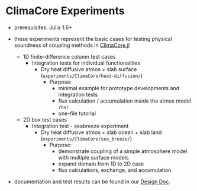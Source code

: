 # ClimaCore Experiments

- prerequisites: Julia 1.6+
- these experiments represent the basic cases for testing physical soundness of coupling methods in [ClimaCore.jl](https://github.com/CliMA/ClimaCore.jl/)
    - 1D finite-difference column test cases
        - Integration tests for individual functionalities
            - Dry heat diffusive atmos + slab surface (`experiments/ClimaCore/heat-diffusion/`)
                - Purpose:
                    - minimal example for prototype developments and integration tests
                    - flux calculation / accumulation inside the atmos model `rhs!`
                    - one-file tutorial
    - 2D box test cases
        - Integration test - seabreeze experiment
            - Dry heat diffusive atmos + slab ocean + slab land (`experiments/ClimaCore/sea_breeze/`)
                - Purpose:
                    - demonstrate coupling of a simple atmosphere model with multiple surface models
                    - expand domain from 1D to 2D case
                    - flux calculations, exchange, and accumulation

- documentation and test results can be found in our [Design Doc](https://www.overleaf.com/read/bgfmhgtncpws).
